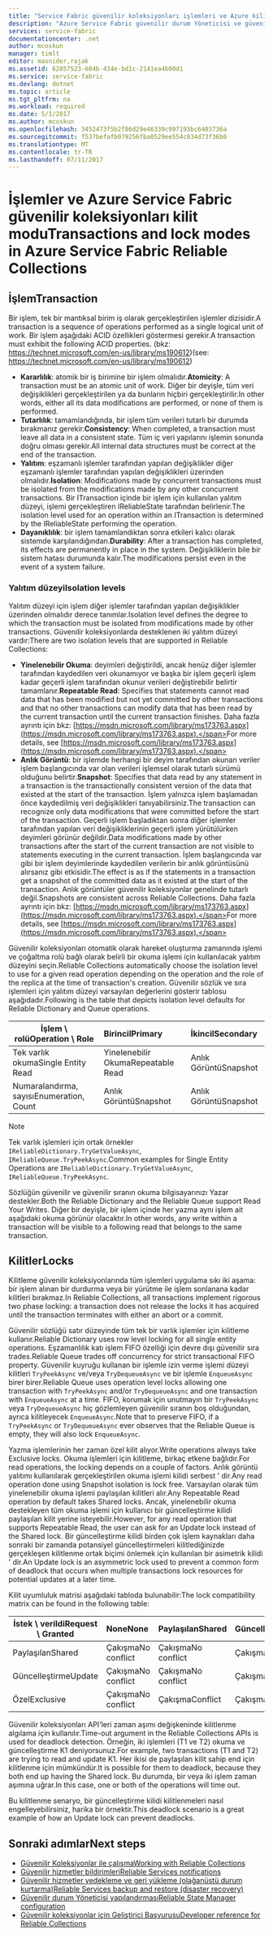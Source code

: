 ```yaml
---
title: "Service Fabric güvenilir koleksiyonları işlemleri ve Azure kilit modu | Microsoft Docs"
description: "Azure Service Fabric güvenilir durum Yöneticisi ve güvenilir koleksiyonları işlemleri ve kilitleme."
services: service-fabric
documentationcenter: .net
author: mcoskun
manager: timlt
editor: masnider,rajak
ms.assetid: 62857523-604b-434e-bd1c-2141ea4b00d1
ms.service: service-fabric
ms.devlang: dotnet
ms.topic: article
ms.tgt_pltfrm: na
ms.workload: required
ms.date: 5/1/2017
ms.author: mcoskun
ms.openlocfilehash: 3452473f5b2f86d29e46339c997193bc6403736a
ms.sourcegitcommit: f537befafb079256fba0529ee554c034d73f36b0
ms.translationtype: MT
ms.contentlocale: tr-TR
ms.lasthandoff: 07/11/2017
---
```

# <a name="transactions-and-lock-modes-in-azure-service-fabric-reliable-collections"></a><span data-ttu-id="f578d-103">İşlemler ve Azure Service Fabric güvenilir koleksiyonları kilit modu</span><span class="sxs-lookup"><span data-stu-id="f578d-103">Transactions and lock modes in Azure Service Fabric Reliable Collections</span></span>

## <a name="transaction"></a><span data-ttu-id="f578d-104">İşlem</span><span class="sxs-lookup"><span data-stu-id="f578d-104">Transaction</span></span>
<span data-ttu-id="f578d-105">Bir işlem, tek bir mantıksal birim iş olarak gerçekleştirilen işlemler dizisidir.</span><span class="sxs-lookup"><span data-stu-id="f578d-105">A transaction is a sequence of operations performed as a single logical unit of work.</span></span>
<span data-ttu-id="f578d-106">Bir işlem aşağıdaki ACID özellikleri göstermesi gerekir.</span><span class="sxs-lookup"><span data-stu-id="f578d-106">A transaction must exhibit the following ACID properties.</span></span> <span data-ttu-id="f578d-107">(bkz: https://technet.microsoft.com/en-us/library/ms190612)</span><span class="sxs-lookup"><span data-stu-id="f578d-107">(see: https://technet.microsoft.com/en-us/library/ms190612)</span></span>
* <span data-ttu-id="f578d-108">**Kararlılık**: atomik bir iş birimine bir işlem olmalıdır.</span><span class="sxs-lookup"><span data-stu-id="f578d-108">**Atomicity**: A transaction must be an atomic unit of work.</span></span> <span data-ttu-id="f578d-109">Diğer bir deyişle, tüm veri değişiklikleri gerçekleştirilen ya da bunların hiçbiri gerçekleştirilir.</span><span class="sxs-lookup"><span data-stu-id="f578d-109">In other words, either all its data modifications are performed, or none of them is performed.</span></span>
* <span data-ttu-id="f578d-110">**Tutarlılık**: tamamlandığında, bir işlem tüm verileri tutarlı bir durumda bırakmanız gerekir.</span><span class="sxs-lookup"><span data-stu-id="f578d-110">**Consistency**: When completed, a transaction must leave all data in a consistent state.</span></span> <span data-ttu-id="f578d-111">Tüm iç veri yapılarını işlemin sonunda doğru olması gerekir.</span><span class="sxs-lookup"><span data-stu-id="f578d-111">All internal data structures must be correct at the end of the transaction.</span></span>
* <span data-ttu-id="f578d-112">**Yalıtım**: eşzamanlı işlemler tarafından yapılan değişiklikler diğer eşzamanlı işlemler tarafından yapılan değişiklikleri üzerinden olmalıdır.</span><span class="sxs-lookup"><span data-stu-id="f578d-112">**Isolation**: Modifications made by concurrent transactions must be isolated from the modifications made by any other concurrent transactions.</span></span> <span data-ttu-id="f578d-113">Bir ITransaction içinde bir işlem için kullanılan yalıtım düzeyi, işlemi gerçekleştiren IReliableState tarafından belirlenir.</span><span class="sxs-lookup"><span data-stu-id="f578d-113">The isolation level used for an operation within an ITransaction is determined by the IReliableState performing the operation.</span></span>
* <span data-ttu-id="f578d-114">**Dayanıklılık**: bir işlem tamamlandıktan sonra etkileri kalıcı olarak sistemde karşılandığından.</span><span class="sxs-lookup"><span data-stu-id="f578d-114">**Durability**: After a transaction has completed, its effects are permanently in place in the system.</span></span> <span data-ttu-id="f578d-115">Değişikliklerin bile bir sistem hatası durumunda kalır.</span><span class="sxs-lookup"><span data-stu-id="f578d-115">The modifications persist even in the event of a system failure.</span></span>

### <a name="isolation-levels"></a><span data-ttu-id="f578d-116">Yalıtım düzeyi</span><span class="sxs-lookup"><span data-stu-id="f578d-116">Isolation levels</span></span>
<span data-ttu-id="f578d-117">Yalıtım düzeyi için işlem diğer işlemler tarafından yapılan değişiklikler üzerinden olmalıdır derece tanımlar.</span><span class="sxs-lookup"><span data-stu-id="f578d-117">Isolation level defines the degree to which the transaction must be isolated from modifications made by other transactions.</span></span>
<span data-ttu-id="f578d-118">Güvenilir koleksiyonlarda desteklenen iki yalıtım düzeyi vardır:</span><span class="sxs-lookup"><span data-stu-id="f578d-118">There are two isolation levels that are supported in Reliable Collections:</span></span>

* <span data-ttu-id="f578d-119">**Yinelenebilir Okuma**: deyimleri değiştirildi, ancak henüz diğer işlemler tarafından kaydedilen veri okunamıyor ve başka bir işlem geçerli işlem kadar geçerli işlem tarafından okunur verileri değiştirebilir belirtir tamamlanır.</span><span class="sxs-lookup"><span data-stu-id="f578d-119">**Repeatable Read**: Specifies that statements cannot read data that has been modified but not yet committed by other transactions and that no other transactions can modify data that has been read by the current transaction until the current transaction finishes.</span></span> <span data-ttu-id="f578d-120">Daha fazla ayrıntı için bkz: [https://msdn.microsoft.com/library/ms173763.aspx](https://msdn.microsoft.com/library/ms173763.aspx).</span><span class="sxs-lookup"><span data-stu-id="f578d-120">For more details, see [https://msdn.microsoft.com/library/ms173763.aspx](https://msdn.microsoft.com/library/ms173763.aspx).</span></span>
* <span data-ttu-id="f578d-121">**Anlık Görüntü**: bir işlemde herhangi bir deyim tarafından okunan veriler işlem başlangıcında var olan verileri işlemsel olarak tutarlı sürümü olduğunu belirtir.</span><span class="sxs-lookup"><span data-stu-id="f578d-121">**Snapshot**: Specifies that data read by any statement in a transaction is the transactionally consistent version of the data that existed at the start of the transaction.</span></span>
  <span data-ttu-id="f578d-122">İşlem yalnızca işlem başlamadan önce kaydedilmiş veri değişiklikleri tanıyabilirsiniz.</span><span class="sxs-lookup"><span data-stu-id="f578d-122">The transaction can recognize only data modifications that were committed before the start of the transaction.</span></span>
  <span data-ttu-id="f578d-123">Geçerli işlem başladıktan sonra diğer işlemler tarafından yapılan veri değişikliklerinin geçerli işlem yürütülürken deyimleri görünür değildir.</span><span class="sxs-lookup"><span data-stu-id="f578d-123">Data modifications made by other transactions after the start of the current transaction are not visible to statements executing in the current transaction.</span></span>
  <span data-ttu-id="f578d-124">İşlem başlangıcında var gibi bir işlem deyimlerinde kaydedilen verilerin bir anlık görüntüsünü alırsanız gibi etkisidir.</span><span class="sxs-lookup"><span data-stu-id="f578d-124">The effect is as if the statements in a transaction get a snapshot of the committed data as it existed at the start of the transaction.</span></span>
  <span data-ttu-id="f578d-125">Anlık görüntüler güvenilir koleksiyonlar genelinde tutarlı değil.</span><span class="sxs-lookup"><span data-stu-id="f578d-125">Snapshots are consistent across Reliable Collections.</span></span>
  <span data-ttu-id="f578d-126">Daha fazla ayrıntı için bkz: [https://msdn.microsoft.com/library/ms173763.aspx](https://msdn.microsoft.com/library/ms173763.aspx).</span><span class="sxs-lookup"><span data-stu-id="f578d-126">For more details, see [https://msdn.microsoft.com/library/ms173763.aspx](https://msdn.microsoft.com/library/ms173763.aspx).</span></span>

<span data-ttu-id="f578d-127">Güvenilir koleksiyonları otomatik olarak hareket oluşturma zamanında işlemi ve çoğaltma rolü bağlı olarak belirli bir okuma işlemi için kullanılacak yalıtım düzeyini seçin.</span><span class="sxs-lookup"><span data-stu-id="f578d-127">Reliable Collections automatically choose the isolation level to use for a given read operation depending on the operation and the role of the replica at the time of transaction's creation.</span></span>
<span data-ttu-id="f578d-128">Güvenilir sözlük ve sıra işlemleri için yalıtım düzeyi varsayılan değerlerini gösterir tablosu aşağıdadır.</span><span class="sxs-lookup"><span data-stu-id="f578d-128">Following is the table that depicts isolation level defaults for Reliable Dictionary and Queue operations.</span></span>

| <span data-ttu-id="f578d-129">İşlem \ rolü</span><span class="sxs-lookup"><span data-stu-id="f578d-129">Operation \ Role</span></span> | <span data-ttu-id="f578d-130">Birincil</span><span class="sxs-lookup"><span data-stu-id="f578d-130">Primary</span></span> | <span data-ttu-id="f578d-131">İkincil</span><span class="sxs-lookup"><span data-stu-id="f578d-131">Secondary</span></span> |
| --- |:--- |:--- |
| <span data-ttu-id="f578d-132">Tek varlık okuma</span><span class="sxs-lookup"><span data-stu-id="f578d-132">Single Entity Read</span></span> |<span data-ttu-id="f578d-133">Yinelenebilir Okuma</span><span class="sxs-lookup"><span data-stu-id="f578d-133">Repeatable Read</span></span> |<span data-ttu-id="f578d-134">Anlık Görüntü</span><span class="sxs-lookup"><span data-stu-id="f578d-134">Snapshot</span></span> |
| <span data-ttu-id="f578d-135">Numaralandırma, sayısı</span><span class="sxs-lookup"><span data-stu-id="f578d-135">Enumeration, Count</span></span> |<span data-ttu-id="f578d-136">Anlık Görüntü</span><span class="sxs-lookup"><span data-stu-id="f578d-136">Snapshot</span></span> |<span data-ttu-id="f578d-137">Anlık Görüntü</span><span class="sxs-lookup"><span data-stu-id="f578d-137">Snapshot</span></span> |

> [!NOTE]
> <span data-ttu-id="f578d-138">Tek varlık işlemleri için ortak örnekler `IReliableDictionary.TryGetValueAsync`, `IReliableQueue.TryPeekAsync`.</span><span class="sxs-lookup"><span data-stu-id="f578d-138">Common examples for Single Entity Operations are `IReliableDictionary.TryGetValueAsync`, `IReliableQueue.TryPeekAsync`.</span></span>
> 

<span data-ttu-id="f578d-139">Sözlüğün güvenilir ve güvenilir sıranın okuma bilgisayarınızı Yazar destekler.</span><span class="sxs-lookup"><span data-stu-id="f578d-139">Both the Reliable Dictionary and the Reliable Queue support Read Your Writes.</span></span>
<span data-ttu-id="f578d-140">Diğer bir deyişle, bir işlem içinde her yazma aynı işlem ait aşağıdaki okuma görünür olacaktır.</span><span class="sxs-lookup"><span data-stu-id="f578d-140">In other words, any write within a transaction will be visible to a following read that belongs to the same transaction.</span></span>

## <a name="locks"></a><span data-ttu-id="f578d-141">Kilitler</span><span class="sxs-lookup"><span data-stu-id="f578d-141">Locks</span></span>
<span data-ttu-id="f578d-142">Kilitleme güvenilir koleksiyonlarında tüm işlemleri uygulama sıkı iki aşama: bir işlem alınan bir durdurma veya bir yürütme ile işlem sonlanana kadar kilitleri bırakmaz.</span><span class="sxs-lookup"><span data-stu-id="f578d-142">In Reliable Collections, all transactions implement rigorous two phase locking: a transaction does not release the locks it has acquired until the transaction terminates with either an abort or a commit.</span></span>

<span data-ttu-id="f578d-143">Güvenilir sözlüğü satır düzeyinde tüm tek bir varlık işlemler için kilitleme kullanır.</span><span class="sxs-lookup"><span data-stu-id="f578d-143">Reliable Dictionary uses row level locking for all single entity operations.</span></span>
<span data-ttu-id="f578d-144">Eşzamanlılık katı işlem FIFO özelliği için devre dışı güvenilir sıra trades.</span><span class="sxs-lookup"><span data-stu-id="f578d-144">Reliable Queue trades off concurrency for strict transactional FIFO property.</span></span>
<span data-ttu-id="f578d-145">Güvenilir kuyruğu kullanan bir işlemle izin verme işlemi düzeyi kilitleri `TryPeekAsync` ve/veya `TryDequeueAsync` ve bir işlemle `EnqueueAsync` birer birer.</span><span class="sxs-lookup"><span data-stu-id="f578d-145">Reliable Queue uses operation level locks allowing one transaction with `TryPeekAsync` and/or `TryDequeueAsync` and one transaction with `EnqueueAsync` at a time.</span></span>
<span data-ttu-id="f578d-146">FIFO, korumak için unutmayın bir `TryPeekAsync` veya `TryDequeueAsync` hiç gözlemleyen güvenilir sıranın boş olduğundan, ayrıca kilitleyecek `EnqueueAsync`.</span><span class="sxs-lookup"><span data-stu-id="f578d-146">Note that to preserve FIFO, if a `TryPeekAsync` or `TryDequeueAsync` ever observes that the Reliable Queue is empty, they will also lock `EnqueueAsync`.</span></span>

<span data-ttu-id="f578d-147">Yazma işlemlerinin her zaman özel kilit alıyor.</span><span class="sxs-lookup"><span data-stu-id="f578d-147">Write operations always take Exclusive locks.</span></span>
<span data-ttu-id="f578d-148">Okuma işlemleri için kilitleme, birkaç etkene bağlıdır.</span><span class="sxs-lookup"><span data-stu-id="f578d-148">For read operations, the locking depends on a couple of factors.</span></span>
<span data-ttu-id="f578d-149">Anlık görüntü yalıtımı kullanılarak gerçekleştirilen okuma işlemi kilidi serbest ' dir.</span><span class="sxs-lookup"><span data-stu-id="f578d-149">Any read operation done using Snapshot isolation is lock free.</span></span>
<span data-ttu-id="f578d-150">Varsayılan olarak tüm yinelenebilir okuma işlemi paylaşılan kilitleri alır.</span><span class="sxs-lookup"><span data-stu-id="f578d-150">Any Repeatable Read operation by default takes Shared locks.</span></span>
<span data-ttu-id="f578d-151">Ancak, yinelenebilir okuma destekleyen tüm okuma işlemi için kullanıcı bir güncelleştirme kilidi paylaşılan kilit yerine isteyebilir.</span><span class="sxs-lookup"><span data-stu-id="f578d-151">However, for any read operation that supports Repeatable Read, the user can ask for an Update lock instead of the Shared lock.</span></span>
<span data-ttu-id="f578d-152">Bir güncelleştirme kilidi birden çok işlem kaynakları daha sonraki bir zamanda potansiyel güncelleştirmeleri kilitlediğinizde gerçekleşen kilitlenme ortak biçimi önlemek için kullanılan bir asimetrik kilidi ' dir.</span><span class="sxs-lookup"><span data-stu-id="f578d-152">An Update lock is an asymmetric lock used to prevent a common form of deadlock that occurs when multiple transactions lock resources for potential updates at a later time.</span></span>

<span data-ttu-id="f578d-153">Kilit uyumluluk matrisi aşağıdaki tabloda bulunabilir:</span><span class="sxs-lookup"><span data-stu-id="f578d-153">The lock compatibility matrix can be found in the following table:</span></span>

| <span data-ttu-id="f578d-154">İstek \ verildi</span><span class="sxs-lookup"><span data-stu-id="f578d-154">Request \ Granted</span></span> | <span data-ttu-id="f578d-155">None</span><span class="sxs-lookup"><span data-stu-id="f578d-155">None</span></span> | <span data-ttu-id="f578d-156">Paylaşılan</span><span class="sxs-lookup"><span data-stu-id="f578d-156">Shared</span></span> | <span data-ttu-id="f578d-157">Güncelleştirme</span><span class="sxs-lookup"><span data-stu-id="f578d-157">Update</span></span> | <span data-ttu-id="f578d-158">Özel</span><span class="sxs-lookup"><span data-stu-id="f578d-158">Exclusive</span></span> |
| --- |:--- |:--- |:--- |:--- |
| <span data-ttu-id="f578d-159">Paylaşılan</span><span class="sxs-lookup"><span data-stu-id="f578d-159">Shared</span></span> |<span data-ttu-id="f578d-160">Çakışma</span><span class="sxs-lookup"><span data-stu-id="f578d-160">No conflict</span></span> |<span data-ttu-id="f578d-161">Çakışma</span><span class="sxs-lookup"><span data-stu-id="f578d-161">No conflict</span></span> |<span data-ttu-id="f578d-162">Çakışma</span><span class="sxs-lookup"><span data-stu-id="f578d-162">Conflict</span></span> |<span data-ttu-id="f578d-163">Çakışma</span><span class="sxs-lookup"><span data-stu-id="f578d-163">Conflict</span></span> |
| <span data-ttu-id="f578d-164">Güncelleştirme</span><span class="sxs-lookup"><span data-stu-id="f578d-164">Update</span></span> |<span data-ttu-id="f578d-165">Çakışma</span><span class="sxs-lookup"><span data-stu-id="f578d-165">No conflict</span></span> |<span data-ttu-id="f578d-166">Çakışma</span><span class="sxs-lookup"><span data-stu-id="f578d-166">No conflict</span></span> |<span data-ttu-id="f578d-167">Çakışma</span><span class="sxs-lookup"><span data-stu-id="f578d-167">Conflict</span></span> |<span data-ttu-id="f578d-168">Çakışma</span><span class="sxs-lookup"><span data-stu-id="f578d-168">Conflict</span></span> |
| <span data-ttu-id="f578d-169">Özel</span><span class="sxs-lookup"><span data-stu-id="f578d-169">Exclusive</span></span> |<span data-ttu-id="f578d-170">Çakışma</span><span class="sxs-lookup"><span data-stu-id="f578d-170">No conflict</span></span> |<span data-ttu-id="f578d-171">Çakışma</span><span class="sxs-lookup"><span data-stu-id="f578d-171">Conflict</span></span> |<span data-ttu-id="f578d-172">Çakışma</span><span class="sxs-lookup"><span data-stu-id="f578d-172">Conflict</span></span> |<span data-ttu-id="f578d-173">Çakışma</span><span class="sxs-lookup"><span data-stu-id="f578d-173">Conflict</span></span> |

<span data-ttu-id="f578d-174">Güvenilir koleksiyonları API'leri zaman aşımı değişkeninde kilitlenme algılama için kullanılır.</span><span class="sxs-lookup"><span data-stu-id="f578d-174">Time-out argument in the Reliable Collections APIs is used for deadlock detection.</span></span>
<span data-ttu-id="f578d-175">Örneğin, iki işlemleri (T1 ve T2) okuma ve güncelleştirme K1 deniyorsunuz.</span><span class="sxs-lookup"><span data-stu-id="f578d-175">For example, two transactions (T1 and T2) are trying to read and update K1.</span></span>
<span data-ttu-id="f578d-176">Her ikisi de paylaşılan kilit sahip end için kilitlenme için mümkündür.</span><span class="sxs-lookup"><span data-stu-id="f578d-176">It is possible for them to deadlock, because they both end up having the Shared lock.</span></span>
<span data-ttu-id="f578d-177">Bu durumda, bir veya iki işlem zaman aşımına uğrar.</span><span class="sxs-lookup"><span data-stu-id="f578d-177">In this case, one or both of the operations will time out.</span></span>

<span data-ttu-id="f578d-178">Bu kilitlenme senaryo, bir güncelleştirme kilidi kilitlenmeleri nasıl engelleyebilirsiniz, harika bir örnektir.</span><span class="sxs-lookup"><span data-stu-id="f578d-178">This deadlock scenario is a great example of how an Update lock can prevent deadlocks.</span></span>

## <a name="next-steps"></a><span data-ttu-id="f578d-179">Sonraki adımlar</span><span class="sxs-lookup"><span data-stu-id="f578d-179">Next steps</span></span>
* [<span data-ttu-id="f578d-180">Güvenilir Koleksiyonlar ile çalışma</span><span class="sxs-lookup"><span data-stu-id="f578d-180">Working with Reliable Collections</span></span>](service-fabric-work-with-reliable-collections.md)
* [<span data-ttu-id="f578d-181">Güvenilir hizmetler bildirimleri</span><span class="sxs-lookup"><span data-stu-id="f578d-181">Reliable Services notifications</span></span>](service-fabric-reliable-services-notifications.md)
* [<span data-ttu-id="f578d-182">Güvenilir hizmetler yedekleme ve geri yükleme (olağanüstü durum kurtarma)</span><span class="sxs-lookup"><span data-stu-id="f578d-182">Reliable Services backup and restore (disaster recovery)</span></span>](service-fabric-reliable-services-backup-restore.md)
* [<span data-ttu-id="f578d-183">Güvenilir durum Yöneticisi yapılandırması</span><span class="sxs-lookup"><span data-stu-id="f578d-183">Reliable State Manager configuration</span></span>](service-fabric-reliable-services-configuration.md)
* [<span data-ttu-id="f578d-184">Güvenilir koleksiyonlar için Geliştirici Başvurusu</span><span class="sxs-lookup"><span data-stu-id="f578d-184">Developer reference for Reliable Collections</span></span>](https://msdn.microsoft.com/library/azure/microsoft.servicefabric.data.collections.aspx)

